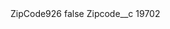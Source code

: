 <?xml version="1.0" encoding="UTF-8"?>
<CustomMetadata xmlns="http://soap.sforce.com/2006/04/metadata" xmlns:xsi="http://www.w3.org/2001/XMLSchema-instance" xmlns:xsd="http://www.w3.org/2001/XMLSchema">
    <label>ZipCode926</label>
    <protected>false</protected>
    <values>
        <field>Zipcode__c</field>
        <value xsi:type="xsd:string">19702</value>
    </values>
</CustomMetadata>
